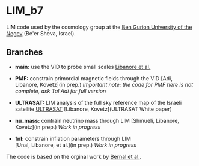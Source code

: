 # LIM_b7

LIM code used by the cosmology group at the [Ben Gurion University of the Negev](https://physics.bgu.ac.il/~kovetz/group.html) (Be'er Sheva, Israel).


## Branches

- **main:** use the VID to probe small scales 
[Libanore et al.](https://arxiv.org/abs/2208.01658)

- **PMF:** constrain primordial magnetic fields through the VID 
[Adi, Libanore, Kovetz](in prep.) 
*Important note: the code for PMF here is not complete, ask Tal Adi for full version*

- **ULTRASAT:** LIM analysis of the full sky reference map of the Israeli satellite [ULTRASAT](https://www.weizmann.ac.il/ultrasat/) 
[Libanore, Kovetz](ULTRASAT White paper)

- **nu_mass:** contrain neutrino mass through LIM 
[Shmueli, Libanore, Kovetz](in prep.)
*Work in progress*

- **fnl:** constrain inflation parameters through LIM  
[Unal, Libanore, et al.](in prep.)
*Work in progress*



The code is based on the orginal work by [Bernal et al.]( https://github.com/jl-bernal/lim).

